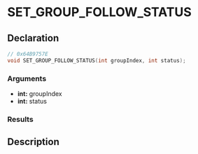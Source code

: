 # SET_GROUP_FOLLOW_STATUS

## Declaration
```cpp
// 0x64B9757E
void SET_GROUP_FOLLOW_STATUS(int groupIndex, int status);
```

### Arguments
- **int:** groupIndex
- **int:** status

### Results

## Description
